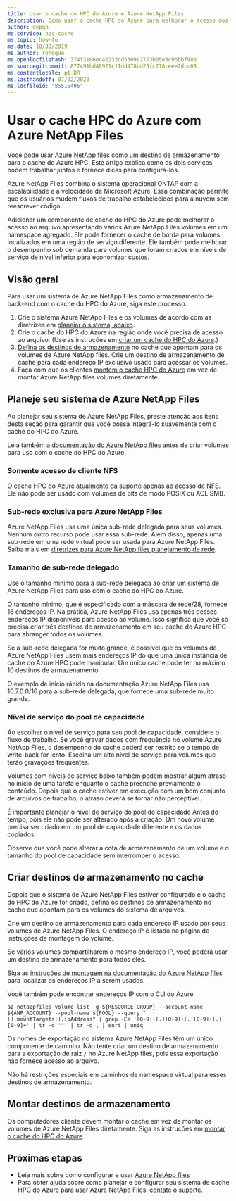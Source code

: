 ```yaml
---
title: Usar o cache do HPC do Azure e Azure NetApp Files
description: Como usar o cache HPC do Azure para melhorar o acesso aos dados armazenados com o Azure NetApp Files
author: ekpgh
ms.service: hpc-cache
ms.topic: how-to
ms.date: 10/30/2019
ms.author: rohogue
ms.openlocfilehash: 374f3106ec42233cd5309c2773b05e3c96bbf98e
ms.sourcegitcommit: 877491bd46921c11dd478bd25fc718ceee2dcc08
ms.contentlocale: pt-BR
ms.lasthandoff: 07/02/2020
ms.locfileid: "85515496"
---
```

# <a name="use-azure-hpc-cache-with-azure-netapp-files"></a>Usar o cache HPC do Azure com Azure NetApp Files

Você pode usar [Azure NetApp files](https://azure.microsoft.com/services/netapp/) como um destino de armazenamento para o cache do Azure HPC. Este artigo explica como os dois serviços podem trabalhar juntos e fornece dicas para configurá-los.

Azure NetApp Files combina o sistema operacional ONTAP com a escalabilidade e a velocidade de Microsoft Azure. Essa combinação permite que os usuários mudem fluxos de trabalho estabelecidos para a nuvem sem reescrever código.

Adicionar um componente de cache do HPC do Azure pode melhorar o acesso ao arquivo apresentando vários Azure NetApp Files volumes em um namespace agregado. Ele pode fornecer o cache de borda para volumes localizados em uma região de serviço diferente. Ele também pode melhorar o desempenho sob demanda para volumes que foram criados em níveis de serviço de nível inferior para economizar custos.

## <a name="overview"></a>Visão geral

Para usar um sistema de Azure NetApp Files como armazenamento de back-end com o cache do HPC do Azure, siga este processo.

1. Crie o sistema Azure NetApp Files e os volumes de acordo com as diretrizes em [planejar o sistema, abaixo](#plan-your-azure-netapp-files-system).
1. Crie o cache do HPC do Azure na região onde você precisa de acesso ao arquivo. (Use as instruções em [criar um cache do HPC do Azure](hpc-cache-create.md).)
1. [Defina os destinos de armazenamento](#create-storage-targets-in-the-cache) no cache que apontam para os volumes de Azure NetApp files. Crie um destino de armazenamento de cache para cada endereço IP exclusivo usado para acessar os volumes.
1. Faça com que os clientes [montem o cache HPC do Azure](#mount-storage-targets) em vez de montar Azure NetApp files volumes diretamente.

## <a name="plan-your-azure-netapp-files-system"></a>Planeje seu sistema de Azure NetApp Files

Ao planejar seu sistema de Azure NetApp Files, preste atenção aos itens desta seção para garantir que você possa integrá-lo suavemente com o cache do HPC do Azure.

Leia também a [documentação do Azure NetApp files](../azure-netapp-files/index.yml) antes de criar volumes para uso com o cache do HPC do Azure.

### <a name="nfs-client-access-only"></a>Somente acesso de cliente NFS

O cache HPC do Azure atualmente dá suporte apenas ao acesso de NFS. Ele não pode ser usado com volumes de bits de modo POSIX ou ACL SMB.

### <a name="exclusive-subnet-for-azure-netapp-files"></a>Sub-rede exclusiva para Azure NetApp Files

Azure NetApp Files usa uma única sub-rede delegada para seus volumes. Nenhum outro recurso pode usar essa sub-rede. Além disso, apenas uma sub-rede em uma rede virtual pode ser usada para Azure NetApp Files. Saiba mais em [diretrizes para Azure NetApp files planejamento de rede](../azure-netapp-files/azure-netapp-files-network-topologies.md).

### <a name="delegated-subnet-size"></a>Tamanho de sub-rede delegado

Use o tamanho mínimo para a sub-rede delegada ao criar um sistema de Azure NetApp Files para uso com o cache do HPC do Azure.

O tamanho mínimo, que é especificado com a máscara de rede/28, fornece 16 endereços IP. Na prática, Azure NetApp Files usa apenas três desses endereços IP disponíveis para acesso ao volume. Isso significa que você só precisa criar três destinos de armazenamento em seu cache do Azure HPC para abranger todos os volumes.

Se a sub-rede delegada for muito grande, é possível que os volumes de Azure NetApp Files usem mais endereços IP do que uma única instância de cache do Azure HPC pode manipular. Um único cache pode ter no máximo 10 destinos de armazenamento.

O exemplo de início rápido na documentação Azure NetApp Files usa 10.7.0.0/16 para a sub-rede delegada, que fornece uma sub-rede muito grande.

### <a name="capacity-pool-service-level"></a>Nível de serviço do pool de capacidade

Ao escolher o nível de serviço para seu pool de capacidade, considere o fluxo de trabalho. Se você gravar dados com frequência no volume Azure NetApp Files, o desempenho do cache poderá ser restrito se o tempo de write-back for lento. Escolha um alto nível de serviço para volumes que terão gravações frequentes.

Volumes com níveis de serviço baixo também podem mostrar algum atraso no início de uma tarefa enquanto o cache preenche previamente o conteúdo. Depois que o cache estiver em execução com um bom conjunto de arquivos de trabalho, o atraso deverá se tornar não perceptível.

É importante planejar o nível de serviço do pool de capacidade Antes do tempo, pois ele não pode ser alterado após a criação. Um novo volume precisa ser criado em um pool de capacidade diferente e os dados copiados.

Observe que você pode alterar a cota de armazenamento de um volume e o tamanho do pool de capacidade sem interromper o acesso.

## <a name="create-storage-targets-in-the-cache"></a>Criar destinos de armazenamento no cache

Depois que o sistema de Azure NetApp Files estiver configurado e o cache do HPC do Azure for criado, defina os destinos de armazenamento no cache que apontam para os volumes do sistema de arquivos.

Crie um destino de armazenamento para cada endereço IP usado por seus volumes de Azure NetApp Files. O endereço IP é listado na página de instruções de montagem do volume.

Se vários volumes compartilharem o mesmo endereço IP, você poderá usar um destino de armazenamento para todos eles.  

Siga as [instruções de montagem na documentação do Azure NetApp files](../azure-netapp-files/azure-netapp-files-mount-unmount-volumes-for-virtual-machines.md) para localizar os endereços IP a serem usados.

Você também pode encontrar endereços IP com o CLI do Azure:

```azurecli
az netappfiles volume list -g ${RESOURCE_GROUP} --account-name ${ANF_ACCOUNT} --pool-name ${POOL} --query "[].mountTargets[].ipAddress" | grep -Ee '[0-9]+[.][0-9]+[.][0-9]+[.][0-9]+' | tr -d '"' | tr -d , | sort | uniq
```

Os nomes de exportação no sistema Azure NetApp Files têm um único componente de caminho. Não tente criar um destino de armazenamento para a exportação de raiz ``/`` no Azure NetApp files, pois essa exportação não fornece acesso ao arquivo.

Não há restrições especiais em caminhos de namespace virtual para esses destinos de armazenamento.

## <a name="mount-storage-targets"></a>Montar destinos de armazenamento

Os computadores cliente devem montar o cache em vez de montar os volumes de Azure NetApp Files diretamente. Siga as instruções em [montar o cache do HPC do Azure](hpc-cache-mount.md).

## <a name="next-steps"></a>Próximas etapas

* Leia mais sobre como configurar e usar [Azure NetApp files](../azure-netapp-files/index.yml)
* Para obter ajuda sobre como planejar e configurar seu sistema de cache HPC do Azure para usar Azure NetApp Files, [contate o suporte](hpc-cache-support-ticket.md).
